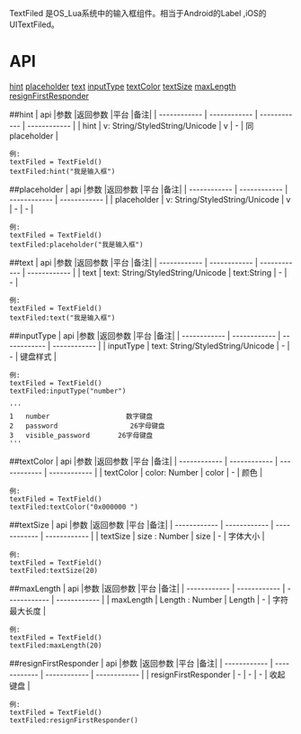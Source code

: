 TextFiled 是OS_Lua系统中的输入框组件。相当于Android的Label ,iOS的UITextFiled。
# API

[hint](#hint)
[placeholder](#placeholder)
[text](#text)
[inputType](#inputType)
[textColor](#textColor)
[textSize](#textSize)
[maxLength](#maxLength)
[resignFirstResponder](#resignFirstResponder)

##hint
| api  |参数   |返回参数   |平台   |备注|
| ------------ | ------------ | ------------ | ------------ |
|    hint    |   v: String/StyledString/Unicode   |  v   |  -   |    同placeholder    |

    例:
    textFiled = TextField()
	textFiled:hint("我是输入框")

##placeholder
| api  |参数   |返回参数   |平台   |备注|
| ------------ | ------------ | ------------ | ------------ |
|   placeholder     |   v: String/StyledString/Unicode   |   v  |    - |   -     |

    例:
    textFiled = TextField()
	textFiled:placeholder("我是输入框")

##text
| api  |参数   |返回参数   |平台   |备注|
| ------------ | ------------ | ------------ | ------------ |
|   text   |   text: String/StyledString/Unicode   |   text:String  |    - |   -     |

    例:
    textFiled = TextField()
	textFiled:text("我是输入框")


##inputType
| api  |参数   |返回参数   |平台   |备注|
| ------------ | ------------ | ------------ | ------------ |
|   inputType   |   text: String/StyledString/Unicode   |   -  |    - |   键盘样式    |

    例:
    textFiled = TextField()
	textFiled:inputType("number")

	''' 
	1	number					 数字键盘
	2	password				  26字母键盘
	3	visible_password	   26字母键盘
	'''

##textColor
| api  |参数   |返回参数   |平台   |备注|
| ------------ | ------------ | ------------ | ------------ |
|   textColor   |   color: Number   |   color   |    - |   颜色   |

    例:
    textFiled = TextField()
	textFiled:textColor("0x000000 ")

##textSize
| api  |参数   |返回参数   |平台   |备注|
| ------------ | ------------ | ------------ | ------------ |
|   textSize   |   size : Number   |   size    |    - |   字体大小   |

    例:
    textFiled = TextField()
	textFiled:textSize(20)

##maxLength
| api  |参数   |返回参数   |平台   |备注|
| ------------ | ------------ | ------------ | ------------ |
|   maxLength   |   Length : Number   |   Length    |    - |   字符最大长度  |

    例:
    textFiled = TextField()
	textFiled:maxLength(20)

##resignFirstResponder
| api  |参数   |返回参数   |平台   |备注|
| ------------ | ------------ | ------------ | ------------ |
|   resignFirstResponder   |   -   |   -    |    - |   收起键盘  |

    例:
    textFiled = TextField()
	textFiled:resignFirstResponder()





